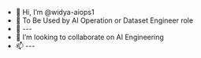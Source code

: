 - 👋 Hi, I’m @widya-aiops1
- 👀 To Be Used by AI Operation or Dataset Engineer role
- 🌱 ---
- 💞️ I’m looking to collaborate on AI Engineering 
- 📫 ---

<!---
widya-aiops1/widya-aiops1 is a ✨ special ✨ repository because its `README.md` (this file) appears on your GitHub profile.
You can click the Preview link to take a look at your changes.
--->
